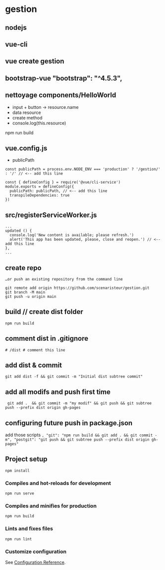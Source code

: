 # gestion

## nodejs
## vue-cli
## vue create gestion
## bootstrap-vue "bootstrap": "^4.5.3",
## nettoyage components/HelloWorld
- input + button -> resource.name
- data resource
- create method
- console.log(this.resource)

npm run build

## vue.config.js
- publicPath
```
const publicPath = process.env.NODE_ENV === 'production' ? '/gestion/' : '/' // <-- add this line

const { defineConfig } = require('@vue/cli-service')
module.exports = defineConfig({
  publicPath: publicPath, // <-- add this line
  transpileDependencies: true
})
```
## src/registerServiceWorker.js
```
...
updated () {
  console.log('New content is available; please refresh.')
  alert('This app has been updated, please, close and reopen.') // <-- add this line
},
...
```

## create repo

```
…or push an existing repository from the command line

git remote add origin https://github.com/scenaristeur/gestion.git
git branch -M main
git push -u origin main

```


## build // create dist folder
`npm run build`

## comment dist in .gitignore
`# /dist # comment this line`

## add dist & commit
`git add dist -f && git commit -m "Initial dist subtree commit"`

## add all modifs and push first time
` git add .  && git commit -m "my modif" && git push && git subtree push --prefix dist origin gh-pages`


## configuring future push in package.json
add those scripts
`,
"git": "npm run build && git add . && git commit -m",
"postgit": "git push && git subtree push --prefix dist origin gh-pages"`





## Project setup
```
npm install
```

### Compiles and hot-reloads for development
```
npm run serve
```

### Compiles and minifies for production
```
npm run build
```

### Lints and fixes files
```
npm run lint
```

### Customize configuration
See [Configuration Reference](https://cli.vuejs.org/config/).
